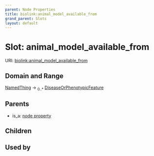 ```yaml
---
parent: Node Properties
title: biolink:animal_model_available_from
grand_parent: Slots
layout: default
---
```


# Slot: animal_model_available_from




URI: [biolink:animal_model_available_from](https://w3id.org/biolink/animal_model_available_from)

## Domain and Range

[NamedThing](NamedThing.md) ->  <sub>0..\*</sub> [DiseaseOrPhenotypicFeature](DiseaseOrPhenotypicFeature.md)

## Parents

 *  is_a: [node property](node_property.md)

## Children


## Used by

